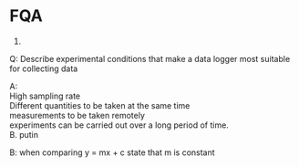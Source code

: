 # FQA
1)

Q: Describe experimental conditions that make 
a data logger most suitable for collecting data  

A:  
High sampling rate  
Different quantities to be taken at the same time  
measurements to be taken remotely  
experiments can be carried out over a long period of time.  
B. putin


B: when comparing y = mx + c 
 state that m is constant
